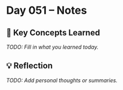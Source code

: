 # Day 051 – Notes

## 🔑 Key Concepts Learned

_TODO: Fill in what you learned today._

## 💡 Reflection

_TODO: Add personal thoughts or summaries._
